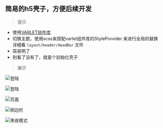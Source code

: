 ## 简易的h5壳子，方便后续开发

> 提示

- 使用[VARLET组件库](https://varlet.gitee.io/varlet-ui/#/zh-CN/index)
- 切换主题，使用scss来搭配varlet组件库的StyleProvider 来进行全局的替换 详细看 `layout/header/HeadBar` 文件
- 简易明了
- 别看了没有了，就是个初始化壳子

> 展示

![登陆](https://akiimage-1314209857.cos.ap-guangzhou.myqcloud.com/image/boke/202307131755736.png)

![登陆](https://akiimage-1314209857.cos.ap-guangzhou.myqcloud.com/image/boke/202307131756943.png)

![页面](https://akiimage-1314209857.cos.ap-guangzhou.myqcloud.com/image/boke/202307131402394.png)


![侧边栏](https://akiimage-1314209857.cos.ap-guangzhou.myqcloud.com/image/boke/202307131403926.png)

![黑夜模式](https://akiimage-1314209857.cos.ap-guangzhou.myqcloud.com/image/boke/202307131404359.png)